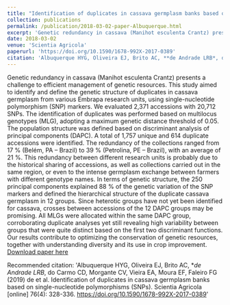 ```yaml
---
title: "Identification of duplicates in cassava germplasm banks based on single-nucleotide polymorphisms (SNPs)"
collection: publications
permalink: /publication/2018-03-02-paper-Albuquerque.html
excerpt: 'Genetic redundancy in cassava (Manihot esculenta Crantz) presents a challenge to efficient management of genetic resources. This study aimed to identify and define the genetic structure of duplicates in cassava germplasm from various Embrapa research units, using single-nucleotide polymorphism (SNP) markers. We evaluated 2,371 accessions with 20,712 SNPs. The identification of duplicates was performed based on multilocus genotypes (MLG), adopting a maximum genetic distance threshold of 0.05. The population structure was defined based on discriminant analysis of principal components (DAPC). A total of 1,757 unique and 614 duplicate accessions were identified. The redundancy of the collections ranged from 17 % (Belém, PA – Brazil) to 39 % (Petrolina, PE – Brazil), with an average of 21 %. This redundancy between different research units is probably due to the historical sharing of accessions, as well as collections carried out in the same region, or even to the intense germplasm exchange between farmers with different genotype names. In terms of genetic structure, the 250 principal components explained 88 % of the genetic variation of the SNP markers and defined the hierarchical structure of the duplicate cassava germplasm in 12 groups. Since heterotic groups have not yet been identified for cassava, crosses between accessions of the 12 DAPC groups may be promising. All MLGs were allocated within the same DAPC group, corroborating duplicate analyses yet still revealing high variability between groups that were quite distinct based on the first two discriminant functions. Our results contribute to optimizing the conservation of genetic resources, together with understanding diversity and its use in crop improvement.'
date: 2018-03-02
venue: 'Scientia Agricola'
paperurl: 'https://doi.org/10.1590/1678-992X-2017-0389'
citation: 'Albuquerque HYG, Oliveira EJ, Brito AC, **de Andrade LRB*, do Carmo CD, Morgante CV, Vieira EA, Moura EF,  Faleiro FG (2019) de et al. Identification of duplicates in cassava germplasm banks based on single-nucleotide polymorphisms (SNPs). Scientia Agricola [online] 76(4): 328-336. https://doi.org/10.1590/1678-992X-2017-0389'
---
```

Genetic redundancy in cassava (Manihot esculenta Crantz) presents a challenge to efficient management of genetic resources. This study aimed to identify and define the genetic structure of duplicates in cassava germplasm from various Embrapa research units, using single-nucleotide polymorphism (SNP) markers. We evaluated 2,371 accessions with 20,712 SNPs. The identification of duplicates was performed based on multilocus genotypes (MLG), adopting a maximum genetic distance threshold of 0.05. The population structure was defined based on discriminant analysis of principal components (DAPC). A total of 1,757 unique and 614 duplicate accessions were identified. The redundancy of the collections ranged from 17 % (Belém, PA – Brazil) to 39 % (Petrolina, PE – Brazil), with an average of 21 %. This redundancy between different research units is probably due to the historical sharing of accessions, as well as collections carried out in the same region, or even to the intense germplasm exchange between farmers with different genotype names. In terms of genetic structure, the 250 principal components explained 88 % of the genetic variation of the SNP markers and defined the hierarchical structure of the duplicate cassava germplasm in 12 groups. Since heterotic groups have not yet been identified for cassava, crosses between accessions of the 12 DAPC groups may be promising. All MLGs were allocated within the same DAPC group, corroborating duplicate analyses yet still revealing high variability between groups that were quite distinct based on the first two discriminant functions. Our results contribute to optimizing the conservation of genetic resources, together with understanding diversity and its use in crop improvement.
[Download paper here](https://doi.org/10.1590/1678-992X-2017-0389)

Recommended citation: 'Albuquerque HYG, Oliveira EJ, Brito AC, **de Andrade LRB*, do Carmo CD, Morgante CV, Vieira EA, Moura EF,  Faleiro FG (2019) de et al. Identification of duplicates in cassava germplasm banks based on single-nucleotide polymorphisms (SNPs). Scientia Agricola [online] 76(4): 328-336. https://doi.org/10.1590/1678-992X-2017-0389'
